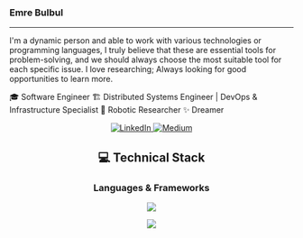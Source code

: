 ### Emre Bulbul
----

I'm a dynamic person and able to work with various technologies or programming languages, I truly believe that these are essential tools for problem-solving, and we should always choose the most suitable tool for each specific issue.
I love researching; Always looking for good opportunities to learn more.

🎓 Software Engineer 
🏗️ Distributed Systems Engineer | DevOps & Infrastructure Specialist
🤖 Robotic Researcher 
✨ Dreamer


<div align="center">
  <!-- Social Links -->
  <p>
    <a href="https://linkedin.com/in/emreblbl" target="_blank">
      <img src="https://img.shields.io/badge/LinkedIn-0077B5?style=for-the-badge&logo=linkedin&logoColor=white" alt="LinkedIn"/>
    </a>
    <a href="https://medium.com/@emreblblvv" target="_blank">
      <img src="https://img.shields.io/badge/Medium-12100E?style=for-the-badge&logo=medium&logoColor=white" alt="Medium"/>
    </a>
  </p>
</div>

<h2 align="center">💻 Technical Stack</h2>

<div align="center">
  <h3>Languages & Frameworks</h3>
  <p>
    <img src="https://skillicons.dev/icons?i=java,c,spring,docker,kubernetes,aws,react,python" />
  </p>
  <p>
    <img src="https://skillicons.dev/icons?i=redis,kafka,postgres,mongodb" />
  </p>
</div>

